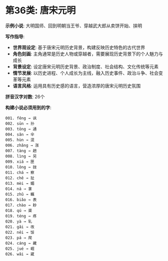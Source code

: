 # 第36类: 唐宋元明

**示例小说**: 大明国师、回到明朝当王爷、穿越武大郎从卖饼开始、挟明

**写作指导**:
- **世界观设定**: 基于唐宋元明历史背景，构建反映历史特色的古代世界
- **角色刻画**: 主角通常是历史人物或穿越者，需要展现历史背景下的个人魅力与成长
- **背景设定**: 设定唐宋元明历史背景、政治制度、社会结构、文化传统等元素
- **情节发展**: 以历史进程、个人成长为主线，融入历史事件、政治斗争、社会变革等元素
- **语言风格**: 运用具有历史感的语言，营造浓厚的唐宋元明历史氛围

**拼音汉字对数**: 26个

**构建小说必须用到的字**:
```
001. fěng → 讽
002. sūn → 孙
003. tōng → 通
004. sǎn → 伞
005. hùn → 混
006. zhǎng → 涨
007. tàng → 趟
008. lìng → 另
009. xiá → 匣
010. lǒng → 拢
011. chá → 察
012. chě → 扯
013. mèi → 媚
014. ná → 拿
015. zhǔ → 瞩
016. biǎo → 表
017. chào → 耖
018. qú → 渠
019. téng → 疼
020. yà → 轧
021. gǎi → 改
022. něi → 馁
023. pá → 爬
024. cáng → 藏
025. jué → 崛
026. wǎi → 崴
```

